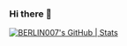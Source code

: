 ### Hi there 👋

<!--
**berlinbolte/berlinbolte** is a ✨ _special_ ✨ repository because its `README.md` (this file) appears on your GitHub profile.

Here are some ideas to get you started:

- 🔭 I’m currently working on ...
- 🌱 I’m currently learning ...
- 👯 I’m looking to collaborate on ...
- 🤔 I’m looking for help with ...
- 💬 Ask me about ...
- 📫 How to reach me: ...
- 😄 Pronouns: ...
- ⚡ Fun fact: ...
-->
[![BERLIN007's GitHub | Stats](https://stats.quine.sh/BERLIN007/github?theme=dark)](https://quine.sh?utm_source=widgets&utm_campaign=BERLIN007)
